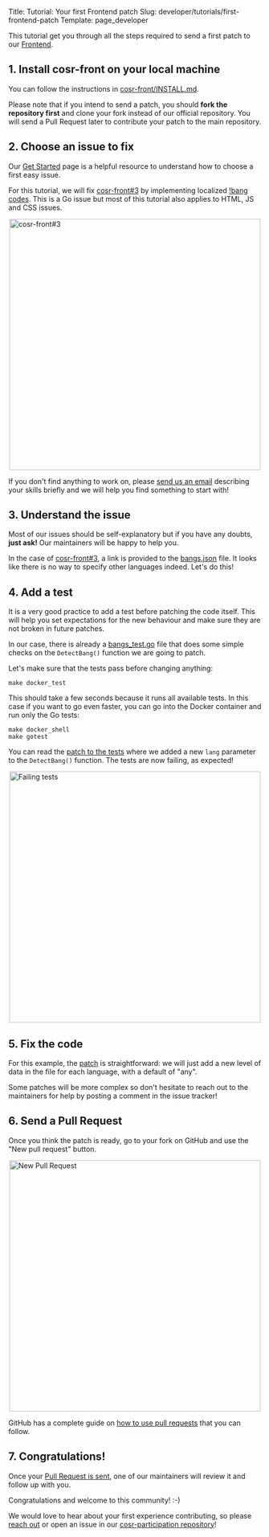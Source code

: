 Title: Tutorial: Your first Frontend patch
Slug: developer/tutorials/first-frontend-patch
Template: page_developer

This tutorial get you through all the steps required to send a first patch to our [Frontend](/developer/frontend).



## 1. Install cosr-front on your local machine

You can follow the instructions in [cosr-front/INSTALL.md](https://github.com/commonsearch/cosr-front/blob/master/INSTALL.md).

Please note that if you intend to send a patch, you should **fork the repository first** and clone your fork instead of our official repository. You will send a Pull Request later to contribute your patch to the main repository.



## 2. Choose an issue to fix

Our [Get Started](/developer/get-started) page is a helpful resource to understand how to choose a first easy issue.

For this tutorial, we will fix [cosr-front#3](https://github.com/commonsearch/cosr-front/issues/3) by implementing localized [!bang codes](https://duckduckgo.com/bang). This is a Go issue but most of this tutorial also applies to HTML, JS and CSS issues.

<a href="https://github.com/commonsearch/cosr-front/issues/3"><img src="/images/developer/tutorials/first-frontend-patch-issue.png" alt="cosr-front#3" style="width:500px;margin:auto;display:block;" /></a>

If you don't find anything to work on, please [send us an email](/contact) describing your skills briefly and we will help you find something to start with!



## 3. Understand the issue

Most of our issues should be self-explanatory but if you have any doubts, **just ask!** Our maintainers will be happy to help you.

In the case of [cosr-front#3](https://github.com/commonsearch/cosr-front/issues/3), a link is provided to the [bangs.json](https://github.com/commonsearch/cosr-front/blob/5cd14caa067b0a3b84aad2bdfe818295184be57e/server/bangs.json) file. It looks like there is no way to specify other languages indeed. Let's do this!



## 4. Add a test

It is a very good practice to add a test before patching the code itself. This will help you set expectations for the new behaviour and make sure they are not broken in future patches.

In our case, there is already a [bangs_test.go](https://github.com/commonsearch/cosr-front/blob/5cd14caa067b0a3b84aad2bdfe818295184be57e/server/bangs_test.go) file that does some simple checks on the `DetectBang()` function we are going to patch.

Let's make sure that the tests pass before changing anything:

```
make docker_test
```

This should take a few seconds because it runs all available tests. In this case if you want to go even faster, you can go into the Docker container and run only the Go tests:

```
make docker_shell
make gotest
```

You can read the [patch to the tests](https://github.com/commonsearch/cosr-front/pull/24/files#diff-43e2e47b456d624a78e6b854480a74ce) where we added a new `lang` parameter to the `DetectBang()` function. The tests are now failing, as expected!

<img src="/images/developer/tutorials/first-frontend-patch-failing-tests.png" alt="Failing tests" style="width:500px;margin:auto;display:block;" />



## 5. Fix the code

For this example, the [patch](https://github.com/commonsearch/cosr-front/pull/24/files) is straightforward: we will just add a new level of data in the file for each language, with a default of "any".

Some patches will be more complex so don't hesitate to reach out to the maintainers for help by posting a comment in the issue tracker!



## 6. Send a Pull Request

Once you think the patch is ready, go to your fork on GitHub and use the "New pull request" button.

<img src="/images/developer/tutorials/first-frontend-patch-pull-request.png" alt="New Pull Request" style="width:500px;margin:auto;display:block;" />

GitHub has a complete guide on [how to use pull requests](https://help.github.com/articles/using-pull-requests/) that you can follow.

## 7. Congratulations!

Once your [Pull Request is sent](https://github.com/commonsearch/cosr-front/pull/24), one of our maintainers will review it and follow up with you.

Congratulations and welcome to this community! :-)

We would love to hear about your first experience contributing, so please [reach out](/contact) or open an issue in our [cosr-participation repository](https://github.com/commonsearch/cosr-participation/issues)!
